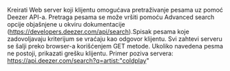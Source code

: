 Kreirati Web server koji klijentu omogućava pretraživanje pesama uz pomoć Deezer API-a. Pretraga pesama se može vršiti pomoću Advanced search opcije objašnjene u okviru dokumentacije (https://developers.deezer.com/api/search).Spisak pesama koje zadovoljavaju kriterijum se vraćaju kao odgovor klijentu. Svi zahtevi serveru se šalji preko browser-a korišćenjem GET metode. Ukoliko navedena pesma ne postoji, prikazati grešku klijentu. Primer poziva servera: https://api.deezer.com/search?q=artist:"coldplay"
